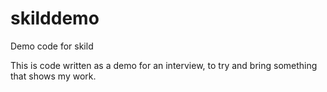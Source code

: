 # skilddemo
Demo code for skild

This is code written as a demo for an interview, to try and bring something that shows my work.
